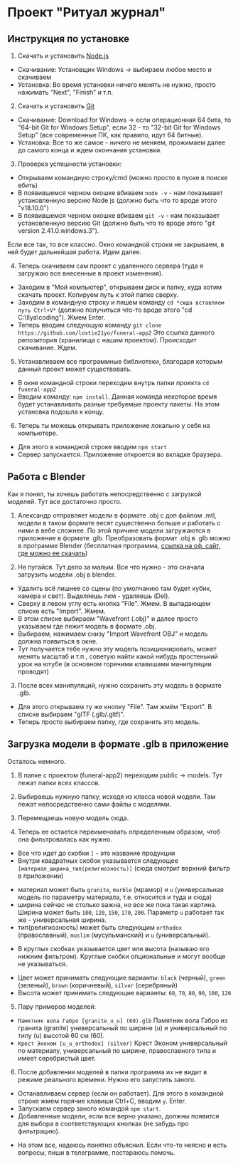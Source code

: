 # Проект "Ритуал журнал"

## Инструкция по установке

1. Скачать и установить [Node.js](https://nodejs.org/ru/download)
- Скачивание:
Установщик Windows -> выбираем любое место и скачиваем
- Установка:
Во время установки ничего менять не нужно, просто нажимать "Next", "Finish" и т.п.

2. Скачать и установить [Git](https://git-scm.com/downloads)
- Скачивание:
Download for Windows -> если операционная 64 бита, то "64-bit Git for Windows Setup", если 32 - то "32-bit Git for Windows Setup" (все современные ПК, как правило, идут 64 битные).
- Установка:
Все то же самое - ничего не меняем, прожимаем далее до самого конца и ждем окончания установки.

3. Проверка успешности установки:
- Открываем командную строку/cmd (можно просто в пуске в поиске вбить)
- В появившемся черном окошке вбиваем `node -v` - нам показывает установленную версию Node js (должно быть что то вроде этого "v18.10.0")
- В появившемся черном окошке вбиваем `git -v` - нам показывает установленную версию Git (должно быть что то вроде этого "git version 2.41.0.windows.3"). 

Если все так, то все классно. Окно командной строки не закрываем, в ней будет дальнейшая работа. Идем далее.

4. Теперь скачиваем сам проект с удаленного сервера (туда я загружаю все внесенные в проект изменения).
- Заходим в "Мой компьютер", открываем диск и папку, куда хотим скачать проект. Копируем путь к этой папке сверху.
- Заходим в командную строку и пишем команду `cd *сюда вставляем путь Ctrl+V*` (должно получиться что-то вроде этого "cd C:\Ilya\coding"). Жмем Enter.
- Теперь вводим следующую команду `git clone https://github.com/lostie21yo/funeral-app2`
Это ссылка данного репозитория (хранилища с нашим проектом). Происходит скачивание. Ждем.

5. Устанавливаем все программные библиотеки, благодаря которым данный проект может существовать.
- В окне командной строки переходим внутрь папки проекта `cd funeral-app2`
- Вводим команду: `npm install`. Данная команда некоторое время будет устанавливать разные требуемые проекту пакеты.
На этом установка подошла к концу.

6. Теперь ты можешь открывать приложение локально у себя на компьютере.
- Для этого в командной строке вводим `npm start`
- Сервер запускается. Приложение откроется во вкладке браузера.

## Работа с Blender

Как я понял, ты хочешь работать непосредственно с загрузкой моделей. Тут все достаточно просто.

1. Александр отправляет модели в формате .obj с доп файлом .mtl, модели в таком формате весят существенно больше и работать с ними в вебе сложнее. По этой причине модели загружаются в приложение в формате .glb. Преобразовать формат .obj в .glb можно в программе Blender (бесплатная программа, [ссылка на оф. сайт, где можно ее скачать](https://www.blender.org/))

2. Не пугайся. Тут дело за малым. Все что нужно - это сначала загрузить модели .obj в blender. 
- Удалить всё лишнее со сцены (по умолчанию там будет кубик, камера и свет). Выделяешь лкм - удаляешь (Del).
- Сверху в левом углу есть кнопка "File". Жмем. В выпадающем списке есть "Import". Жмем.
- В этом списке выбираем "Wavefront (.obj)" и далее просто указываем где лежит модель в формате .obj.
- Выбираем, нажимаем снизу "Import Wavefront OBJ" и модель должна появиться в окне.
- Тут получается тебе нужно эту модель позиционировать, может менять масштаб и т.п., советую найти какой нибудь простенький урок на ютубе (в основном горячими клавишами манипуляции проводят)

3. После всех манипуляций, нужно сохранить эту модель в формате .glb.
- Для этого открываем ту же кнопку "File". Там жмём "Export". В списке выбираем "glTF (.glb/.gltf)".
- Теперь просто выбираем папку, где сохранить это модель.

## Загрузка модели в формате .glb в приложение

Осталось немного.
1. В папке с проектом (funeral-app2) переходим public -> models. Тут лежат папки всех классов.

2. Выбираешь нужную папку, исходя из класса новой модели. Там лежат непосредственно сами файлы с моделями.

3. Перемещаешь новую модель сюда.

4. Теперь ее остается переименовать определенным образом, чтоб она фильтровалась как нужно.
* Все что идет до скобки `[` - это название продукции
* Внутри квадратных скобок указывается следующее `[материал_ширина_тип(религиозность)]` (сюда смотрит верхний фильтр в приложении)
- материал может быть `granite`, `marble` (мрамор) и `u` (универсальная модель по параметру материала, т.е. относится и туда и сюда)
- ширина сейчас не столько важна, но все же пока такая картина. Ширина может быть `100`, `120`, `150`, `170`, `200`. Параметр `u` работает так же - универсальная ширина.
- тип(религиозность) может быть следующим `orthodox` (православный), `muslim` (мусульманский) и `u` (универсальный).

* В круглых скобках указывается цвет или высота (называю его нижним фильтром). Круглые скобки опциональные и могут вообще не указываться.
- Цвет может принимать следующие варианты: `black` (черный), `green` (зеленый), `brown` (коричневый), `silver` (серебряный)
- Высота может принимать следующие варианты: `60`, `70`, `80`, `90`, `100`, `120`

5. Пару примеров моделей:
- `Памятник вола Габро [granite_u_u] (60).glb`
Памятник вола Габро из гранита (granite) универсальный по ширине (u) и универсальный по типу (u) высотой 60 см (60).
- `Крест Эконом [u_u_orthodox] (silver)`
Крест Эконом универсальный по материалу, универсальный по ширине, православного типа и имеет серебристый цвет.

6. После добавления моделей в папки программа их не видит в режиме реального времени. Нужно его запустить заного.
- Останавливаем сервер (если он работает). Для этого в командной строке жмем горячие клавиши Ctrl+C, вводим `y`. Enter.
- Запускаем сервер заного командой `npm start`.
- Добавленные модели, если все верно указано, должны появится для выбора в соответствующих кнопках (не забудь про фильтрацию).

* На этом все, надеюсь понятно объяснил. Если что-то неясно и есть вопросы, пиши в телеграмме, постараюсь помочь. 